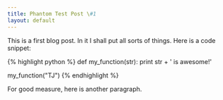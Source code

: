 ```yaml
---
title: Phantom Test Post \#1
layout: default
---
```


This is a first blog post. In it I shall put all sorts of things.
Here is a code snippet:

{% highlight python %}
def my_function(str):
    print str + ' is awesome!'

my_function("TJ")
{% endhighlight %}

For good measure, here is another paragraph.
